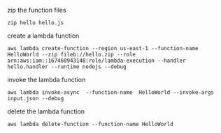 zip the function files

```unix
zip hello hello.js
```

create a lambda function

```unix
aws lambda create-function --region us-east-1 --function-name HelloWorld --zip fileb://hello.zip --role arn:aws:iam::167460943148:role/lambda-execution --handler hello.handler --runtime nodejs --debug
```

invoke the lambda function

```unix
aws lambda invoke-async  --function-name  HelloWorld --invoke-args input.json --debug
```

delete the lambda function

```unix
aws lambda delete-function --function-name HelloWorld
```
